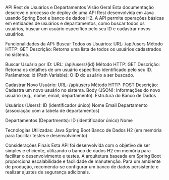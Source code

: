 API Rest de Usuários e Departamentos Visão Geral Esta documentação descreve o processo de deploy de uma API Rest desenvolvida em Java usando Spring Boot e banco de dados H2. A API permite operações básicas em entidades de usuários e departamentos, como buscar todos os usuários, buscar um usuário específico pelo seu ID e cadastrar novos usuários.

Funcionalidades da API:
Buscar Todos os Usuários: URL: /api/users Método HTTP: GET Descrição: Retorna uma lista de todos os usuários cadastrados no sistema.

Buscar Usuário por ID: URL: /api/users/{id} Método HTTP: GET Descrição: Retorna os detalhes de um usuário específico identificado pelo seu ID. Parâmetros: id (Path Variable): O ID do usuário a ser buscado.

Cadastrar Novo Usuário: URL: /api/users Método HTTP: POST Descrição: Cadastra um novo usuário no sistema. Body (JSON): Informações do novo usuário (e.g., nome, email, departamento). Estrutura do Banco de Dados

Usuários (Users): ID (identificador único) Nome Email Departamento (associação com a tabela de departamentos)

Departamentos (Departments): ID (identificador único) Nome

Tecnologias Utilizadas: Java Spring Boot Banco de Dados H2 (em memória para facilitar testes e desenvolvimento)

Considerações Finais Esta API foi desenvolvida com o objetivo de ser simples e eficiente, utilizando o banco de dados H2 em memória para facilitar o desenvolvimento e testes. A arquitetura baseada em Spring Boot proporciona escalabilidade e facilidade de manutenção. Para um ambiente de produção, recomenda-se configurar um banco de dados persistente e realizar ajustes de segurança adicionais.
